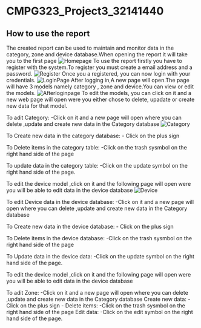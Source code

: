 # CMPG323_Project3_32141440
## How to use the report
   The created report can be used to maintain and monitor data in the category, zone and device database.When opening the report it will take you to the first page
   ![Homepage](https://user-images.githubusercontent.com/110165029/193030178-ba40bc1f-4b07-4b58-8f98-a97e255a90d2.PNG)
   To use the report firstly you have to register with the system.To register you must create a email address and a password.
   ![Register](https://user-images.githubusercontent.com/110165029/193030717-cf3bb742-9be5-476f-8936-9d040714f2c1.PNG)
   Once you a registered, you can now login with your credentials.
   ![LoginPage](https://user-images.githubusercontent.com/110165029/193031173-83bf9d00-3142-4a3a-81dd-df895a8a070f.PNG)
   After logging in,A new page will open.The page will have 3 models namely category , zone and device.You can view or edit the models.
   ![Afterloginpage](https://user-images.githubusercontent.com/110165029/193031445-997f50ae-815d-49a7-a3cd-6e7d5880c096.PNG)
   To edit the models, you can click on it and a new web page will open were you either chose to delete, upadate or create 
   new data for that model. 
   
   To adit Category:
   -Click on it and a new page will open where you can delete ,update and create new data in the Category database
   ![Category](https://user-images.githubusercontent.com/110165029/193031944-138bf8f8-2c71-4f68-b31f-a1037a1c8e77.PNG)
   
   To Create new data in the category database:
    - Click on the plus sign
    
   To Delete items in the category table:
    -Click on the  trash sysmbol on the right hand side of the page
    
   To update data in the category table:
    -Click on the update symbol on the right hand side of the page.
    
   To edit the device model ,click on it and the following page will open were you will be able to edit data in the device database
    ![Device](https://user-images.githubusercontent.com/110165029/193032915-87f829f3-ea8e-47db-b03d-227c5ebc42bd.PNG)
  
   To edit Device data in the device database:
    -Click on it and a new page will open where you can delete ,update and create new data in the Category database
   
   To Create new data in the device database:
    - Click on the plus sign
  
  To Delete items in the device database:
    -Click on the  trash sysmbol on the right hand side of the page
  
  To Update data in the device data:
    -Click on the update symbol on the right hand side of the page.
  
  To edit the device model ,click on it and the following page will open were you will be able to edit data in the device database
 
  To adit Zone:
   -Click on it and a new page will open where you can delete ,update and create new data in the Category database
    Create new data:
    - Click on the plus sign
    -
    Delete items:
    -Click on the  trash sysmbol on the right hand side of the page
    Edit data:
    -Click on the edit symbol on the right hand side of the page.
   
   
   
   
